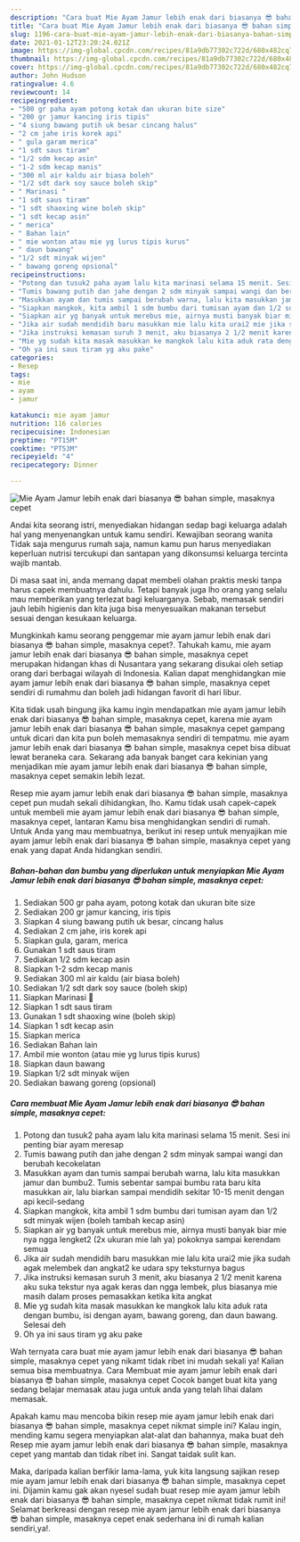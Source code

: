 ```yaml
---
description: "Cara buat Mie Ayam Jamur lebih enak dari biasanya 😎 bahan simple, masaknya cepet Sederhana dan Mudah Dibuat"
title: "Cara buat Mie Ayam Jamur lebih enak dari biasanya 😎 bahan simple, masaknya cepet Sederhana dan Mudah Dibuat"
slug: 1196-cara-buat-mie-ayam-jamur-lebih-enak-dari-biasanya-bahan-simple-masaknya-cepet-sederhana-dan-mudah-dibuat
date: 2021-01-12T23:20:24.021Z
image: https://img-global.cpcdn.com/recipes/81a9db77302c722d/680x482cq70/mie-ayam-jamur-lebih-enak-dari-biasanya-😎-bahan-simple-masaknya-cepet-foto-resep-utama.jpg
thumbnail: https://img-global.cpcdn.com/recipes/81a9db77302c722d/680x482cq70/mie-ayam-jamur-lebih-enak-dari-biasanya-😎-bahan-simple-masaknya-cepet-foto-resep-utama.jpg
cover: https://img-global.cpcdn.com/recipes/81a9db77302c722d/680x482cq70/mie-ayam-jamur-lebih-enak-dari-biasanya-😎-bahan-simple-masaknya-cepet-foto-resep-utama.jpg
author: John Hudson
ratingvalue: 4.6
reviewcount: 14
recipeingredient:
- "500 gr paha ayam potong kotak dan ukuran bite size"
- "200 gr jamur kancing iris tipis"
- "4 siung bawang putih uk besar cincang halus"
- "2 cm jahe iris korek api"
- " gula garam merica"
- "1 sdt saus tiram"
- "1/2 sdm kecap asin"
- "1-2 sdm kecap manis"
- "300 ml air kaldu air biasa boleh"
- "1/2 sdt dark soy sauce boleh skip"
- " Marinasi "
- "1 sdt saus tiram"
- "1 sdt shaoxing wine boleh skip"
- "1 sdt kecap asin"
- " merica"
- " Bahan lain"
- " mie wonton atau mie yg lurus tipis kurus"
- " daun bawang"
- "1/2 sdt minyak wijen"
- " bawang goreng opsional"
recipeinstructions:
- "Potong dan tusuk2 paha ayam lalu kita marinasi selama 15 menit. Sesi ini penting biar ayam meresap"
- "Tumis bawang putih dan jahe dengan 2 sdm minyak sampai wangi dan berubah kecokelatan"
- "Masukkan ayam dan tumis sampai berubah warna, lalu kita masukkan jamur dan bumbu2. Tumis sebentar sampai bumbu rata baru kita masukkan air, lalu biarkan sampai mendidih sekitar 10-15 menit dengan api kecil-sedang"
- "Siapkan mangkok, kita ambil 1 sdm bumbu dari tumisan ayam dan 1/2 sdt minyak wijen (boleh tambah kecap asin)"
- "Siapkan air yg banyak untuk merebus mie, airnya musti banyak biar mie nya ngga lengket2 (2x ukuran mie lah ya) pokoknya sampai kerendam semua"
- "Jika air sudah mendidih baru masukkan mie lalu kita urai2 mie jika sudah agak melembek dan angkat2 ke udara spy teksturnya bagus"
- "Jika instruksi kemasan suruh 3 menit, aku biasanya 2 1/2 menit karena aku suka tekstur nya agak keras dan ngga lembek, plus biasanya mie masih dalam proses pemasakkan ketika kita angkat"
- "Mie yg sudah kita masak masukkan ke mangkok lalu kita aduk rata dengan bumbu, isi dengan ayam, bawang goreng, dan daun bawang. Selesai deh"
- "Oh ya ini saus tiram yg aku pake"
categories:
- Resep
tags:
- mie
- ayam
- jamur

katakunci: mie ayam jamur 
nutrition: 116 calories
recipecuisine: Indonesian
preptime: "PT15M"
cooktime: "PT53M"
recipeyield: "4"
recipecategory: Dinner

---
```



![Mie Ayam Jamur lebih enak dari biasanya 😎 bahan simple, masaknya cepet](https://img-global.cpcdn.com/recipes/81a9db77302c722d/680x482cq70/mie-ayam-jamur-lebih-enak-dari-biasanya-😎-bahan-simple-masaknya-cepet-foto-resep-utama.jpg)

Andai kita seorang istri, menyediakan hidangan sedap bagi keluarga adalah hal yang menyenangkan untuk kamu sendiri. Kewajiban seorang  wanita Tidak saja mengurus rumah saja, namun kamu pun harus menyediakan keperluan nutrisi tercukupi dan santapan yang dikonsumsi keluarga tercinta wajib mantab.

Di masa  saat ini, anda memang dapat membeli olahan praktis meski tanpa harus capek membuatnya dahulu. Tetapi banyak juga lho orang yang selalu mau memberikan yang terlezat bagi keluarganya. Sebab, memasak sendiri jauh lebih higienis dan kita juga bisa menyesuaikan makanan tersebut sesuai dengan kesukaan keluarga. 



Mungkinkah kamu seorang penggemar mie ayam jamur lebih enak dari biasanya 😎 bahan simple, masaknya cepet?. Tahukah kamu, mie ayam jamur lebih enak dari biasanya 😎 bahan simple, masaknya cepet merupakan hidangan khas di Nusantara yang sekarang disukai oleh setiap orang dari berbagai wilayah di Indonesia. Kalian dapat menghidangkan mie ayam jamur lebih enak dari biasanya 😎 bahan simple, masaknya cepet sendiri di rumahmu dan boleh jadi hidangan favorit di hari libur.

Kita tidak usah bingung jika kamu ingin mendapatkan mie ayam jamur lebih enak dari biasanya 😎 bahan simple, masaknya cepet, karena mie ayam jamur lebih enak dari biasanya 😎 bahan simple, masaknya cepet gampang untuk dicari dan kita pun boleh memasaknya sendiri di tempatmu. mie ayam jamur lebih enak dari biasanya 😎 bahan simple, masaknya cepet bisa dibuat lewat beraneka cara. Sekarang ada banyak banget cara kekinian yang menjadikan mie ayam jamur lebih enak dari biasanya 😎 bahan simple, masaknya cepet semakin lebih lezat.

Resep mie ayam jamur lebih enak dari biasanya 😎 bahan simple, masaknya cepet pun mudah sekali dihidangkan, lho. Kamu tidak usah capek-capek untuk membeli mie ayam jamur lebih enak dari biasanya 😎 bahan simple, masaknya cepet, lantaran Kamu bisa menghidangkan sendiri di rumah. Untuk Anda yang mau membuatnya, berikut ini resep untuk menyajikan mie ayam jamur lebih enak dari biasanya 😎 bahan simple, masaknya cepet yang enak yang dapat Anda hidangkan sendiri.

<!--inarticleads1-->

##### Bahan-bahan dan bumbu yang diperlukan untuk menyiapkan Mie Ayam Jamur lebih enak dari biasanya 😎 bahan simple, masaknya cepet:

1. Sediakan 500 gr paha ayam, potong kotak dan ukuran bite size
1. Sediakan 200 gr jamur kancing, iris tipis
1. Siapkan 4 siung bawang putih uk besar, cincang halus
1. Sediakan 2 cm jahe, iris korek api
1. Siapkan  gula, garam, merica
1. Gunakan 1 sdt saus tiram
1. Sediakan 1/2 sdm kecap asin
1. Siapkan 1-2 sdm kecap manis
1. Sediakan 300 ml air kaldu (air biasa boleh)
1. Sediakan 1/2 sdt dark soy sauce (boleh skip)
1. Siapkan  Marinasi 🐔
1. Siapkan 1 sdt saus tiram
1. Gunakan 1 sdt shaoxing wine (boleh skip)
1. Siapkan 1 sdt kecap asin
1. Siapkan  merica
1. Sediakan  Bahan lain
1. Ambil  mie wonton (atau mie yg lurus tipis kurus)
1. Siapkan  daun bawang
1. Siapkan 1/2 sdt minyak wijen
1. Sediakan  bawang goreng (opsional)




<!--inarticleads2-->

##### Cara membuat Mie Ayam Jamur lebih enak dari biasanya 😎 bahan simple, masaknya cepet:

1. Potong dan tusuk2 paha ayam lalu kita marinasi selama 15 menit. Sesi ini penting biar ayam meresap
1. Tumis bawang putih dan jahe dengan 2 sdm minyak sampai wangi dan berubah kecokelatan
1. Masukkan ayam dan tumis sampai berubah warna, lalu kita masukkan jamur dan bumbu2. Tumis sebentar sampai bumbu rata baru kita masukkan air, lalu biarkan sampai mendidih sekitar 10-15 menit dengan api kecil-sedang
1. Siapkan mangkok, kita ambil 1 sdm bumbu dari tumisan ayam dan 1/2 sdt minyak wijen (boleh tambah kecap asin)
1. Siapkan air yg banyak untuk merebus mie, airnya musti banyak biar mie nya ngga lengket2 (2x ukuran mie lah ya) pokoknya sampai kerendam semua
1. Jika air sudah mendidih baru masukkan mie lalu kita urai2 mie jika sudah agak melembek dan angkat2 ke udara spy teksturnya bagus
1. Jika instruksi kemasan suruh 3 menit, aku biasanya 2 1/2 menit karena aku suka tekstur nya agak keras dan ngga lembek, plus biasanya mie masih dalam proses pemasakkan ketika kita angkat
1. Mie yg sudah kita masak masukkan ke mangkok lalu kita aduk rata dengan bumbu, isi dengan ayam, bawang goreng, dan daun bawang. Selesai deh
1. Oh ya ini saus tiram yg aku pake




Wah ternyata cara buat mie ayam jamur lebih enak dari biasanya 😎 bahan simple, masaknya cepet yang nikamt tidak ribet ini mudah sekali ya! Kalian semua bisa membuatnya. Cara Membuat mie ayam jamur lebih enak dari biasanya 😎 bahan simple, masaknya cepet Cocok banget buat kita yang sedang belajar memasak atau juga untuk anda yang telah lihai dalam memasak.

Apakah kamu mau mencoba bikin resep mie ayam jamur lebih enak dari biasanya 😎 bahan simple, masaknya cepet nikmat simple ini? Kalau ingin, mending kamu segera menyiapkan alat-alat dan bahannya, maka buat deh Resep mie ayam jamur lebih enak dari biasanya 😎 bahan simple, masaknya cepet yang mantab dan tidak ribet ini. Sangat taidak sulit kan. 

Maka, daripada kalian berfikir lama-lama, yuk kita langsung sajikan resep mie ayam jamur lebih enak dari biasanya 😎 bahan simple, masaknya cepet ini. Dijamin kamu gak akan nyesel sudah buat resep mie ayam jamur lebih enak dari biasanya 😎 bahan simple, masaknya cepet nikmat tidak rumit ini! Selamat berkreasi dengan resep mie ayam jamur lebih enak dari biasanya 😎 bahan simple, masaknya cepet enak sederhana ini di rumah kalian sendiri,ya!.

